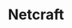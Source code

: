 ---
blog: https://netcraft.com/blog/
facebook: https://facebook.com/netcraft
linkedin: https://linkedin.com/company/netcraft
logohandle: netcraft
sort: netcraft
title: Netcraft
twitter: https://x.com/netcraft
website: https://www.netcraft.com/
---